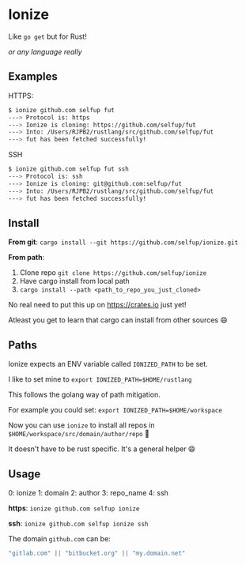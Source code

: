 # Ionize

Like `go get` but for Rust!

_or any language really_

## Examples

HTTPS:

```bash
$ ionize github.com selfup fut
---> Protocol is: https
---> Ionize is cloning: https://github.com/selfup/fut
---> Into: /Users/RJPB2/rustlang/src/github.com/selfup/fut
---> fut has been fetched successfully!
```

SSH

```bash
$ ionize github.com selfup fut ssh
---> Protocol is: ssh
---> Ionize is cloning: git@github.com:selfup/fut
---> Into: /Users/RJPB2/rustlang/src/github.com/selfup/fut
---> fut has been fetched successfully!
```

## Install

**From git**: `cargo install --git https://github.com/selfup/ionize.git`

**From path**:

1. Clone repo `git clone https://github.com/selfup/ionize`
2. Have cargo install from local path
3. `cargo install --path <path_to_repo_you_just_cloned>`

No real need to put this up on https://crates.io just yet!

Atleast you get to learn that cargo can install from other sources :smile:

## Paths

Ionize expects an ENV variable called `IONIZED_PATH` to be set.

I like to set mine to `export IONIZED_PATH=$HOME/rustlang`

This follows the golang way of path mitigation.

For example you could set: `export IONIZED_PATH=$HOME/workspace`

Now you can use `ionize` to install all repos in `$HOME/workspace/src/domain/author/repo` :tada:

It doesn't have to be rust specific. It's a general helper :smile:

## Usage

0: ionize 1: domain 2: author 3: repo_name 4: ssh

**https**: `ionize github.com selfup ionize`

**ssh**: `ionize github.com selfup ionize ssh`

The domain `github.com` can be:

```js
"gitlab.com" || "bitbucket.org" || "my.domain.net"
```
